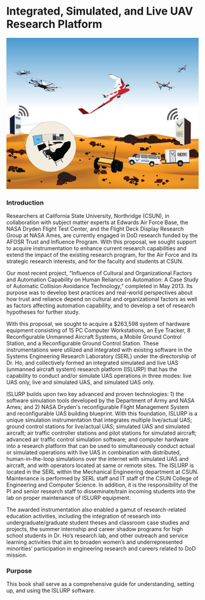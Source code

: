 # Integrated, Simulated, and Live UAV Research Platform

![](/assets/ISLURP-Overview-v3.0-no-text.png)

### Introduction

Researchers at California State University, Northridge \(CSUN\), in collaboration with subject matter experts at Edwards Air Force Base, the NASA Dryden Flight Test Center, and the Flight Deck Display Research Group at NASA Ames, are currently engaged in DoD research funded by the AFOSR Trust and Influence Program. With this proposal, we sought support to acquire instrumentation to enhance current research capabilities and extend the impact of the existing research program, for the Air Force and its strategic research interests, and for the faculty and students at CSUN.

Our most recent project, “Influence of Cultural and Organizational Factors and Automation Capability on Human Reliance on Automation: A Case Study of Automatic Collision Avoidance Technology,” completed in May 2013. Its purpose was to develop best practices and real-world perspectives about how trust and reliance depend on cultural and organizational factors as well as factors affecting automation capability, and to develop a set of research hypotheses for further study.

With this proposal, we sought to acquire a $263,598 system of hardware equipment consisting of 15 PC Computer Workstations, an Eye Tracker, 8 Reconfigurable Unmanned Aircraft Systems, a Mobile Ground Control Station, and a Reconfigurable Ground Control Station. These instrumentations were utilized and integrated with existing software in the Systems Engineering Research Laboratory \(SERL\) under the directorship of Dr. Ho, and collectively formed an integrated simulated and live UAS \(unmanned aircraft system\) research platform \(ISLURP\) that has the capability to conduct and\/or simulate UAS operations in three modes: live UAS only, live and simulated UAS, and simulated UAS only.

ISLURP builds upon two key advanced and proven technologies: 1\) the software simulation tools developed by the Department of Army and NASA Ames; and 2\) NASA Dryden's reconfigurable Flight Management System and reconfigurable UAS building blueprint. With this foundation, ISLURP is a unique simulation instrumentation that integrates multiple live\/actual UAS; ground control stations for live\/actual UAS; simulated UAS and simulated aircraft; air traffic controller stations and pilot stations for simulated aircraft; advanced air traffic control simulation software; and computer hardware into a research platform that can be used to simultaneously conduct actual or simulated operations with live UAS in combination with distributed, human-in-the-loop simulations over the internet with simulated UAS and aircraft, and with operators located at same or remote sites. The ISLURP is located in the SERL within the Mechanical Engineering department at CSUN. Maintenance is performed by SERL staff and IT staff of the CSUN College of Engineering and Computer Science. In addition, it is the responsibility of the PI and senior research staff to disseminate\/train incoming students into the lab on proper maintenance of ISLURP equipment.

The awarded instrumentation also enabled a gamut of research-related education activities, including the integration of research into undergraduate\/graduate student theses and classroom case studies and projects, the summer internship and career shadow programs for high school students in Dr. Ho’s research lab, and other outreach and service learning activities that aim to broaden women’s and underrepresented minorities’ participation in engineering research and careers related to DoD mission.

### Purpose

This book shall serve as a comprehensive guide for understanding, setting up, and using the ISLURP software. 

